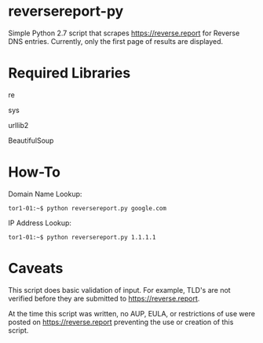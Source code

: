 # reversereport-py

Simple Python 2.7 script that scrapes https://reverse.report for Reverse DNS entries. Currently, only the first page of results are displayed.


# Required Libraries

re 

sys

urllib2

BeautifulSoup


# How-To

Domain Name Lookup:

    tor1-01:~$ python reversereport.py google.com

IP Address Lookup:

    tor1-01:~$ python reversereport.py 1.1.1.1


# Caveats

This script does basic validation of input. For example, TLD's are not verified before they are submitted to https://reverse.report.

At the time this script was written, no AUP, EULA, or restrictions of use were posted on https://reverse.report preventing the use or creation of this script.
